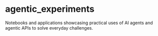 # agentic_experiments
Notebooks and applications showcasing practical uses of AI agents and agentic APIs to solve everyday challenges.
